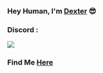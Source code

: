 ### Hey Human, I'm [Dexter](https://www.instagram.com/ashwincognito/) 😎


### Discord :
![](https://discord.c99.nl/widget/theme-2/952073733705724026.png)

### Find Me [Here](https://discordapp.com/users/952073733705724026)
